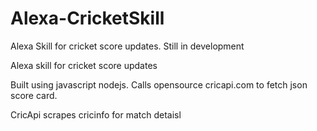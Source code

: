 # Alexa-CricketSkill
Alexa Skill for cricket score updates. Still in development

Alexa skill for cricket score updates 

Built using javascript nodejs. Calls opensource cricapi.com to fetch json score card.

CricApi scrapes cricinfo for match detaisl
